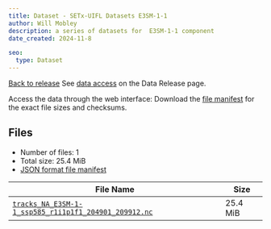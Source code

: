 ```yaml
---
title: Dataset - SETx-UIFL Datasets E3SM-1-1
author: Will Mobley
description: a series of datasets for  E3SM-1-1 component
date_created: 2024-11-8

seo:
  type: Dataset
---
```


[Back to release](./index.html#datasets)
See [data access](./index.html#data-access) on the Data Release page.

Access the data through the  web interface: 
Download the [file manifest](./manifests/E3SM-1-1-manifest.json) for the exact file sizes and checksums.

## Files

- Number of files: 1
- Total size: 25.4 MiB
- [JSON format file manifest](./manifests/E3SM-1-1-manifest.json)

|                                                                                                     File Name                                                                                                      |   Size   |
| ------------------------------------------------------------------------------------------------------------------------------------------------------------------------------------------------------------------ | -------- |
| [`tracks_NA_E3SM-1-1_ssp585_r1i1p1f1_204901_209912.nc`](https://web.corral.tacc.utexas.edu/setxuifl/tropical_cyclones/downscaled_cmip6_tracks/ssp585/E3SM-1-1/tracks_NA_E3SM-1-1_ssp585_r1i1p1f1_204901_209912.nc) | 25.4 MiB |
